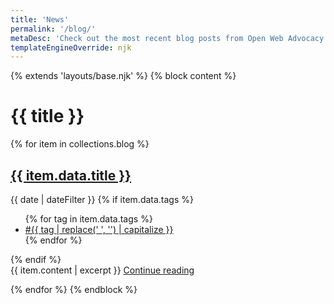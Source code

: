 ```yaml
---
title: 'News'
permalink: '/blog/'
metaDesc: 'Check out the most recent blog posts from Open Web Advocacy.'
templateEngineOverride: njk
---
```

{% extends 'layouts/base.njk' %}
{% block content %}
<h1 class="post-title">{{ title }}</h1>
  {% for item in collections.blog %}


  <article class="h-entry blog-index">
    <div class="[ post ] [ flow wrapper ]">
      <h2 class="post-title"><a href="{{ item.url }}" class="post-list__link">{{ item.data.title }}</a></h2>
      <div class="post-meta">
        <time datetime="{{ item.data.date | w3DateFilter }}" class="dt-published">{{ date | dateFilter }}</time>
        {% if item.data.tags %}
          <ul class="tags-list" aria-label="Tags">
            {% for tag in item.data.tags %}
              <li>
                <a href="/tag/{{ tag | slug }}/" class="p-category">#{{ tag | replace(' ', '') | capitalize }}</a>
              </li>
            {% endfor %}
          </ul>
        {% endif %}
      </div>
      <div class="post-content flow">
        {{ item.content | excerpt }} <a href="{{ item.url }}">Continue reading</a>
      </div>
    </div>
  </article>


   
  {% endfor %}
{% endblock %}